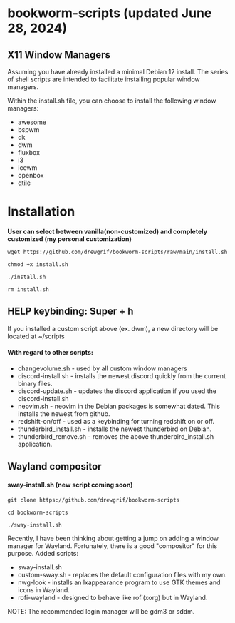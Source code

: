 # bookworm-scripts (updated June 28, 2024)

## X11 Window Managers
Assuming you have already installed a minimal Debian 12 install.
The series of shell scripts are intended to facilitate installing popular window managers.

Within the install.sh file, you can choose to install the following window managers:

* awesome 
* bspwm
* dk 
* dwm
* fluxbox
* i3
* icewm
* openbox
* qtile

# Installation
**User can select between vanilla(non-customized) and completely customized (my personal customization)** 

``` 
wget https://github.com/drewgrif/bookworm-scripts/raw/main/install.sh

chmod +x install.sh

./install.sh

rm install.sh

```
## HELP keybinding:  Super + h
If you installed a custom script above (ex. dwm), a new directory will be located at ~/scripts

#### With regard to other scripts:
* changevolume.sh - used by all custom window managers
* discord-install.sh - installs the newest discord quickly from the current binary files.
* discord-update.sh - updates the discord application if you used the discord-install.sh
* neovim.sh - neovim in the Debian packages is somewhat dated.  This installs the newest from github.
* redshift-on/off - used as a keybinding for turning redshift on or off.
* thunderbird_install.sh - installs the newest thunderbird on Debian.
* thunderbird_remove.sh - removes the above thunderbird_install.sh application.


## Wayland compositor
#### sway-install.sh (new script coming soon)

```
git clone https://github.com/drewgrif/bookworm-scripts

cd bookworm-scripts

./sway-install.sh

```

Recently, I have been thinking about getting a jump on adding a window manager for Wayland.  Fortunately, there is a good "compositor" for this purpose.
Added scripts:

* sway-install.sh
* custom-sway.sh - replaces the default configuration files with my own.
* nwg-look - installs an lxappearance program to use GTK themes and icons in Wayland.
* rofi-wayland - designed to behave like rofi(xorg) but in Wayland.

NOTE:  The recommended login manager will be gdm3 or sddm.
